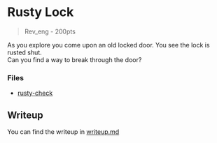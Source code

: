 # Rusty Lock
> Rev_eng - 200pts

As you explore you come upon an old locked door. You see the lock is rusted shut. \
Can you find a way to break through the door?

### Files

* [rusty-check](./rusty-check)


## Writeup
You can find the writeup in [writeup.md](./writeup.md)
